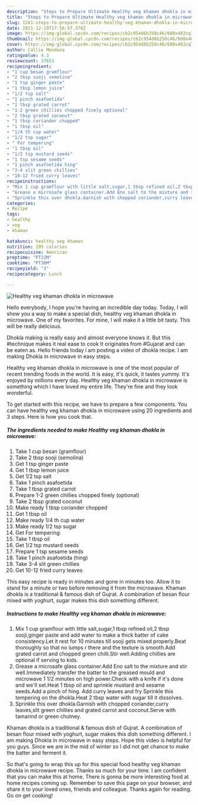 ```yaml
---
description: "Steps to Prepare Ultimate Healthy veg khaman dhokla in microwave"
title: "Steps to Prepare Ultimate Healthy veg khaman dhokla in microwave"
slug: 1241-steps-to-prepare-ultimate-healthy-veg-khaman-dhokla-in-microwave
date: 2021-12-19T17:56:57.378Z
image: https://img-global.cpcdn.com/recipes/cb2c954d6b250c46/680x482cq70/healthy-veg-khaman-dhokla-in-microwave-recipe-main-photo.jpg
thumbnail: https://img-global.cpcdn.com/recipes/cb2c954d6b250c46/680x482cq70/healthy-veg-khaman-dhokla-in-microwave-recipe-main-photo.jpg
cover: https://img-global.cpcdn.com/recipes/cb2c954d6b250c46/680x482cq70/healthy-veg-khaman-dhokla-in-microwave-recipe-main-photo.jpg
author: Callie Mendoza
ratingvalue: 4.3
reviewcount: 37653
recipeingredient:
- "1 cup besan gramflour"
- "2 tbsp sooji semolina"
- "1 tsp ginger paste"
- "1 tbsp lemon juice"
- "1/2 tsp salt"
- "1 pinch asafoetida"
- "1 tbsp grated carrot"
- "1-2 green chillies chopped finely optional"
- "2 tbsp grated coconut"
- "1 tbsp coriander chopped"
- "1 tbsp oil"
- "1/4 th cup water"
- "1/2 tsp sugar"
- " For tempering"
- "1 tbsp oil"
- "1/2 tsp mustard seeds"
- "1 tsp sesame seeds"
- "1 pinch asafoetida hing"
- "3-4 slit green chillies"
- "10-12 fried curry leaves"
recipeinstructions:
- "Mix 1 cup gramflour with little salt,sugar,1 tbsp refined oil,2 tbsp sooji,ginger paste and add water to make a thick batter of cake consistency.Let it rest for 10 minutes till sooji gets mixed properly.Beat thoroughly so that no lumps r there and the texture is smooth.Add grated carrot and chopped green chilli.Stir well.Adding chillies are optional if serving to kids."
- "Grease a microsafe glass container.Add Eno salt to the mixture and stir well.Immediately transfer the batter to the greased mould and microwave 1 1/2 minutes on high power.Check with a knife if it&#39;s done and we&#39;ll set.Heat 1 tbsp oil and sprinkle mustard and sesame seeds.Add a pinch of hing. Add curry leaves and fry Sprinkle this tempering on the dhokla.Heat 2 tbsp water with sugar till it dissolves."
- "Sprinkle this over dhokla.Garnish with chopped coriander,curry leaves,slit green chillies and grated carrot and coconut.Serve with tamarind or green chutney."
categories:
- Recipe
tags:
- healthy
- veg
- khaman

katakunci: healthy veg khaman 
nutrition: 295 calories
recipecuisine: American
preptime: "PT22M"
cooktime: "PT30M"
recipeyield: "3"
recipecategory: Lunch

---
```



![Healthy veg khaman dhokla in microwave](https://img-global.cpcdn.com/recipes/cb2c954d6b250c46/680x482cq70/healthy-veg-khaman-dhokla-in-microwave-recipe-main-photo.jpg)

Hello everybody, I hope you're having an incredible day today. Today, I will show you a way to make a special dish, healthy veg khaman dhokla in microwave. One of my favorites. For mine, I will make it a little bit tasty. This will be really delicious.

Dhokla making is really easy and almost everyone knows it. But this #technique makes it real ease to cook It originates from #Gujarat and can be eaten as. Hello friends today i am posting a video of dhokla recipe. I am making Dhokla in microwave in easy steps.

Healthy veg khaman dhokla in microwave is one of the most popular of recent trending foods in the world. It is easy, it's quick, it tastes yummy. It's enjoyed by millions every day. Healthy veg khaman dhokla in microwave is something which I have loved my entire life. They're fine and they look wonderful.


To get started with this recipe, we have to prepare a few components. You can have healthy veg khaman dhokla in microwave using 20 ingredients and 3 steps. Here is how you cook that.

<!--inarticleads1-->

##### The ingredients needed to make Healthy veg khaman dhokla in microwave:

1. Take 1 cup besan (gramflour)
1. Take 2 tbsp sooji (semolina)
1. Get 1 tsp ginger paste
1. Get 1 tbsp lemon juice
1. Get 1/2 tsp salt
1. Take 1 pinch asafoetida
1. Take 1 tbsp grated carrot
1. Prepare 1-2 green chillies chopped finely (optional)
1. Take 2 tbsp grated coconut
1. Make ready 1 tbsp coriander chopped
1. Get 1 tbsp oil
1. Make ready 1/4 th cup water
1. Make ready 1/2 tsp sugar
1. Get  For tempering:
1. Take 1 tbsp oil
1. Get 1/2 tsp mustard seeds
1. Prepare 1 tsp sesame seeds
1. Take 1 pinch asafoetida (hing)
1. Take 3-4 slit green chillies
1. Get 10-12 fried curry leaves


This easy recipe is ready in minutes and gone in minutes too. Allow it to stand for a minute or two before removing it from the microwave. Khaman dhokla is a traditional &amp; famous dish of Gujrat. A combination of besan flour mixed with yoghurt, sugar makes this dish something different. 

<!--inarticleads2-->

##### Instructions to make Healthy veg khaman dhokla in microwave:

1. Mix 1 cup gramflour with little salt,sugar,1 tbsp refined oil,2 tbsp sooji,ginger paste and add water to make a thick batter of cake consistency.Let it rest for 10 minutes till sooji gets mixed properly.Beat thoroughly so that no lumps r there and the texture is smooth.Add grated carrot and chopped green chilli.Stir well.Adding chillies are optional if serving to kids.
1. Grease a microsafe glass container.Add Eno salt to the mixture and stir well.Immediately transfer the batter to the greased mould and microwave 1 1/2 minutes on high power.Check with a knife if it&#39;s done and we&#39;ll set.Heat 1 tbsp oil and sprinkle mustard and sesame seeds.Add a pinch of hing. Add curry leaves and fry Sprinkle this tempering on the dhokla.Heat 2 tbsp water with sugar till it dissolves.
1. Sprinkle this over dhokla.Garnish with chopped coriander,curry leaves,slit green chillies and grated carrot and coconut.Serve with tamarind or green chutney.


Khaman dhokla is a traditional &amp; famous dish of Gujrat. A combination of besan flour mixed with yoghurt, sugar makes this dish something different. I am making Dhokla in microwave in easy steps. Hope this video is helpful for you guys. Since we are in the mid of winter so I did not get chance to make the batter and ferment it. 

So that's going to wrap this up for this special food healthy veg khaman dhokla in microwave recipe. Thanks so much for your time. I am confident that you can make this at home. There is gonna be more interesting food at home recipes coming up. Remember to save this page on your browser, and share it to your loved ones, friends and colleague. Thanks again for reading. Go on get cooking!
